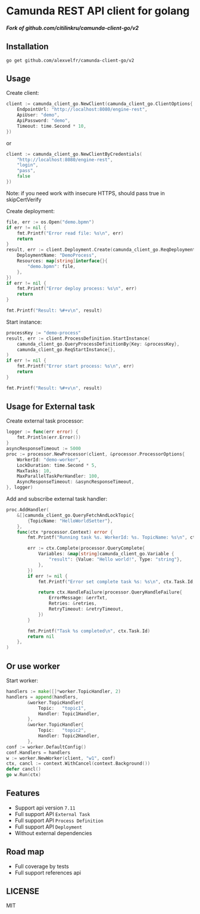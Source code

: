 # Camunda REST API client for golang

##### Fork of github.com/citilinkru/camunda-client-go/v2

## Installation

    go get github.com/alexvelfr/camunda-client-go/v2

## Usage

Create client:

```go
client := camunda_client_go.NewClient(camunda_client_go.ClientOptions{
	EndpointUrl: "http://localhost:8080/engine-rest",
    ApiUser: "demo",
    ApiPassword: "demo",
    Timeout: time.Second * 10,
})
```

or

```go
client := camunda_client_go.NewClientByCredentials(
    "http://localhost:8080/engine-rest",
    "login",
    "pass",
    false
})
```

Note: if you need work with insecure HTTPS, should pass true in skipCertVerify

Create deployment:

```go
file, err := os.Open("demo.bpmn")
if err != nil {
    fmt.Printf("Error read file: %s\n", err)
    return
}
result, err := client.Deployment.Create(camunda_client_go.ReqDeploymentCreate{
    DeploymentName: "DemoProcess",
    Resources: map[string]interface{}{
        "demo.bpmn": file,
    },
})
if err != nil {
    fmt.Printf("Error deploy process: %s\n", err)
    return
}

fmt.Printf("Result: %#+v\n", result)
```

Start instance:

```go
processKey := "demo-process"
result, err := client.ProcessDefinition.StartInstance(
	camunda_client_go.QueryProcessDefinitionBy{Key: &processKey},
	camunda_client_go.ReqStartInstance{},
)
if err != nil {
    fmt.Printf("Error start process: %s\n", err)
    return
}

fmt.Printf("Result: %#+v\n", result)
```

## Usage for External task

Create external task processor:

```go
logger := func(err error) {
	fmt.Println(err.Error())
}
asyncResponseTimeout := 5000
proc := processor.NewProcessor(client, &processor.ProcessorOptions{
    WorkerId: "demo-worker",
    LockDuration: time.Second * 5,
    MaxTasks: 10,
    MaxParallelTaskPerHandler: 100,
    AsyncResponseTimeout: &asyncResponseTimeout,
}, logger)
```

Add and subscribe external task handler:

```go
proc.AddHandler(
    &[]camunda_client_go.QueryFetchAndLockTopic{
        {TopicName: "HelloWorldSetter"},
    },
    func(ctx *processor.Context) error {
        fmt.Printf("Running task %s. WorkerId: %s. TopicName: %s\n", ctx.Task.Id, ctx.Task.WorkerId, ctx.Task.TopicName)

        err := ctx.Complete(processor.QueryComplete{
            Variables: &map[string]camunda_client_go.Variable {
                "result": {Value: "Hello world!", Type: "string"},
            },
        })
        if err != nil {
            fmt.Printf("Error set complete task %s: %s\n", ctx.Task.Id, err)

            return ctx.HandleFailure(processor.QueryHandleFailure{
                ErrorMessage: &errTxt,
                Retries: &retries,
                RetryTimeout: &retryTimeout,
            })
        }

        fmt.Printf("Task %s completed\n", ctx.Task.Id)
        return nil
    },
)
```

## Or use worker

Start worker:

```go
handlers := make([]*worker.TopicHandler, 2)
handlers = append(handlers,
		&worker.TopicHandler{
			Topic:   "topic1",
			Handler: Topic1Handler,
		},
		&worker.TopicHandler{
			Topic:   "topic2",
			Handler: Topic2Handler,
		},
conf := worker.DefaultConfig()
conf.Handlers = handlers
w := worker.NewWorker(client, "w1", conf)
ctx, cancl := context.WithCancel(context.Background())
defer cancl()
go w.Run(ctx)
```

## Features

- Support api version `7.11`
- Full support API `External Task`
- Full support API `Process Definition`
- Full support API `Deployment`
- Without external dependencies

## Road map

- Full coverage by tests
- Full support references api

## LICENSE

MIT
